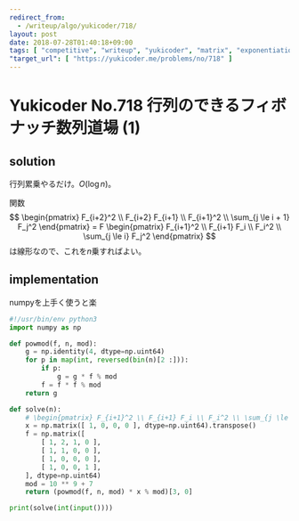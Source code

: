 ```yaml
---
redirect_from:
  - /writeup/algo/yukicoder/718/
layout: post
date: 2018-07-28T01:40:18+09:00
tags: [ "competitive", "writeup", "yukicoder", "matrix", "exponentiation-by-squaring" ]
"target_url": [ "https://yukicoder.me/problems/no/718" ]
---
```


# Yukicoder No.718 行列のできるフィボナッチ数列道場 (1)

## solution

行列累乗やるだけ。$O(\log n)$。

関数 $$ \begin{pmatrix}
    F_{i+2}^2 \\ F_{i+2} F_{i+1} \\ F_{i+1}^2 \\ \sum_{j \le i + 1} F_j^2
\end{pmatrix} = F \begin{pmatrix}
    F_{i+1}^2 \\ F_{i+1} F_i \\ F_i^2 \\ \sum_{j \le i} F_j^2
\end{pmatrix} $$ は線形なので、これを$n$乗すればよい。

## implementation

numpyを上手く使うと楽

``` python
#!/usr/bin/env python3
import numpy as np

def powmod(f, n, mod):
    g = np.identity(4, dtype=np.uint64)
    for p in map(int, reversed(bin(n)[2 :])):
        if p:
            g = g * f % mod
        f = f * f % mod
    return g

def solve(n):
    # \begin{pmatrix} F_{i+1}^2 \\ F_{i+1} F_i \\ F_i^2 \\ \sum_{j \le i} F_j^2 \end{pmatrix}
    x = np.matrix([ 1, 0, 0, 0 ], dtype=np.uint64).transpose()
    f = np.matrix([
        [ 1, 2, 1, 0 ],
        [ 1, 1, 0, 0 ],
        [ 1, 0, 0, 0 ],
        [ 1, 0, 0, 1 ],
    ], dtype=np.uint64)
    mod = 10 ** 9 + 7
    return (powmod(f, n, mod) * x % mod)[3, 0]

print(solve(int(input())))
```
